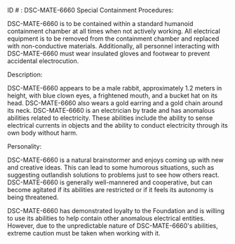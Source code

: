 ID # : DSC-MATE-6660
Special Containment Procedures:

DSC-MATE-6660 is to be contained within a standard humanoid containment chamber at all times when not actively working. All electrical equipment is to be removed from the containment chamber and replaced with non-conductive materials. Additionally, all personnel interacting with DSC-MATE-6660 must wear insulated gloves and footwear to prevent accidental electrocution.

Description:

DSC-MATE-6660 appears to be a male rabbit, approximately 1.2 meters in height, with blue clown eyes, a frightened mouth, and a bucket hat on its head. DSC-MATE-6660 also wears a gold earring and a gold chain around its neck. DSC-MATE-6660 is an electrician by trade and has anomalous abilities related to electricity. These abilities include the ability to sense electrical currents in objects and the ability to conduct electricity through its own body without harm.

Personality:

DSC-MATE-6660 is a natural brainstormer and enjoys coming up with new and creative ideas. This can lead to some humorous situations, such as suggesting outlandish solutions to problems just to see how others react. DSC-MATE-6660 is generally well-mannered and cooperative, but can become agitated if its abilities are restricted or if it feels its autonomy is being threatened.

DSC-MATE-6660 has demonstrated loyalty to the Foundation and is willing to use its abilities to help contain other anomalous electrical entities. However, due to the unpredictable nature of DSC-MATE-6660's abilities, extreme caution must be taken when working with it.